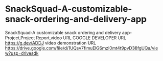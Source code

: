 # SnackSquad-A-customizable-snack-ordering-and-delivery-app
SnackSquad-A customizable snack ordering and delivery app-Project,Project Report,video URL
GOOGLE DEVELOPER URL https://g.dev/ADDJ
video demonstration URL https://drive.google.com/file/d/1UQsv7flmuElGSmzI0mt4t9pvD38fgUQa/view?usp=drivesdk
